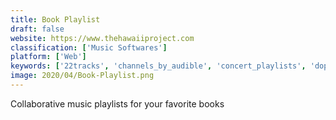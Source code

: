 ```yaml
---
title: Book Playlist
draft: false 
website: https://www.thehawaiiproject.com
classification: ['Music Softwares']
platform: ['Web']
keywords: ['22tracks', 'channels_by_audible', 'concert_playlists', 'doppler_for_iphone', 'hoop', 'kobo_audiobooks', 'mediaelement.js', 'muru_music', 'playlist_machinery', 'poolside_fm_for_mac', 'qup', 'rekl.be', 'sonicroad', 'soor', 'spotalike', 'streamforever', 'videoo', 'your_time_capsule_by_spotify']
image: 2020/04/Book-Playlist.png
---
```

Collaborative music playlists for your favorite books